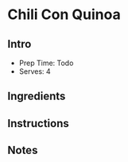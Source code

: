 # Chili Con Quinoa

## Intro

- Prep Time: Todo
- Serves: 4

## Ingredients


## Instructions

## Notes

